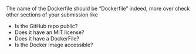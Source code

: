 The name of the Dockerfile should be “Dockerfile” indeed, more over check
other sections of your submission like
  * Is the GitHub repo public?
  * Does it have an MIT license?
  * Does it have a DockerFile?
  * Is the Docker image accessible?